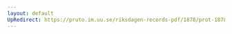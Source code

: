 ```yaml
---
layout: default
UpRedirect: https://pruto.im.uu.se/riksdagen-records-pdf/1878/prot-1878--fk--028.pdf
---
```

